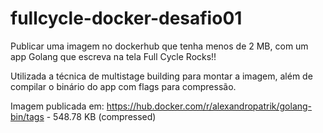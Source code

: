 # fullcycle-docker-desafio01

Publicar uma imagem no dockerhub que tenha menos de 2 MB, com um app Golang que escreva na tela Full Cycle Rocks!!

Utilizada a técnica de multistage building para montar a imagem, além de compilar o binário do app com flags para compressão.

Imagem publicada em: https://hub.docker.com/r/alexandropatrik/golang-bin/tags - 548.78 KB (compressed)
